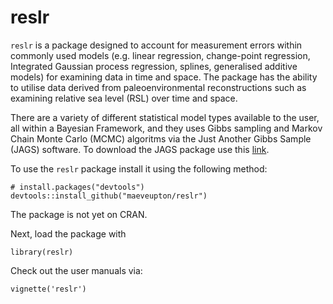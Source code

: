 # reslr
 
`reslr` is a package designed to account for measurement errors within commonly used models (e.g. linear regression, change-point regression, Integrated Gaussian process regression, splines, generalised additive models) for examining data in time and space. The package has the ability to utilise data derived from paleoenvironmental reconstructions such as examining relative sea level (RSL) over time and space. 

There are a variety of different statistical model types available to the user, all within a Bayesian Framework, and they uses Gibbs sampling and Markov Chain Monte Carlo (MCMC) algoritms via the Just Another Gibbs Sample (JAGS) software. To download the JAGS package use this [link](https://sourceforge.net/projects/mcmc-jags/). 

To use the `reslr` package install it using the following method:
```{r}
# install.packages("devtools")
devtools::install_github("maeveupton/reslr")
```
The package is not yet on CRAN.

Next, load the package with
```{r}
library(reslr)
```
Check out the user manuals via:
```{r}
vignette('reslr')
```
